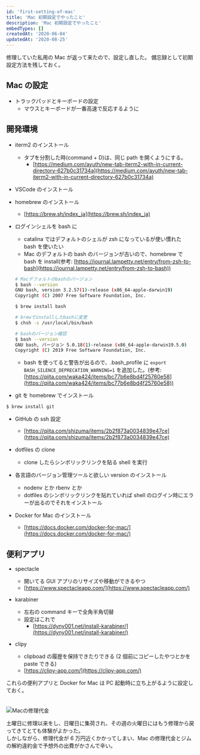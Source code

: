 ```yaml
---
id: 'first-setting-of-mac'
title: 'Mac 初期設定でやったこと'
description: 'Mac 初期設定でやったこと'
embedTypes: []
createdAt: '2020-06-04'
updatedAt: '2020-08-25'
---
```


修理していた私用の Mac が返って来たので、設定し直した。
備忘録として初期設定方法を残しておく。

## Mac の設定

- トラックパッドとキーボードの設定
  - マウスとキーボードが一番高速で反応するように

## 開発環境

- iterm2 のインストール
  - タブを分割した時(command + D)は、同じ path を開くようにする。
    - [https://medium.com/ayuth/new-tab-iterm2-with-in-current-directory-627b0c31734a](https://medium.com/ayuth/new-tab-iterm2-with-in-current-directory-627b0c31734a)
- VSCode のインストール

- homebrew のインストール

  - [https://brew.sh/index_ja](https://brew.sh/index_ja)

- ログインシェルを bash に

  - catalina ではデフォルトのシェルが zsh になっているが使い慣れた bash を使いたい
  - Mac のデフォルトの bash のバージョンが古いので、homebrew で bash を install(参考: [https://journal.lampetty.net/entry/from-zsh-to-bash](https://journal.lampetty.net/entry/from-zsh-to-bash))

  ```bash
  # Macデフォルトのbashのバージョン
  $ bash --version
  GNU bash, version 3.2.57(1)-release (x86_64-apple-darwin19)
  Copyright (C) 2007 Free Software Foundation, Inc.

  $ brew install bash

  # brewでinstallしたbashに変更
  $ chsh -s /usr/local/bin/bash

  # bashのバージョン確認
  $ bash --version
  GNU bash, バージョン 5.0.18(1)-release (x86_64-apple-darwin19.5.0)
  Copyright (C) 2019 Free Software Foundation, Inc.
  ```

  - bash を使ってると警告が出るので、.bash_profile に `export BASH_SILENCE_DEPRECATION_WARNING=1` を追加した。(参考: [https://qiita.com/waka424/items/bc77b6e8bd4f25760e58](https://qiita.com/waka424/items/bc77b6e8bd4f25760e58))

- git を homebrew でインストール

```bash
$ brew install git
```

- GitHub の ssh 設定

  - [https://qiita.com/shizuma/items/2b2f873a0034839e47ce](https://qiita.com/shizuma/items/2b2f873a0034839e47ce)

- dotfiles の clone

  - clone したらシンボリックリンクを貼る shell を実行

- 各言語のバージョン管理ツールと欲しい version のインストール

  - nodenv とか rbenv とか
  - dotfiles のシンボリックリンクを貼れていれば shell のログイン時にエラーが出るのでそれをインストール

- Docker for Mac のインストール
  - [https://docs.docker.com/docker-for-mac/](https://docs.docker.com/docker-for-mac/)

## 便利アプリ

- spectacle

  - 開いてる GUI アプリのリサイズや移動ができるやつ
  - [https://www.spectacleapp.com/](https://www.spectacleapp.com/)

- karabiner

  - 左右の command キーで全角半角切替
  - 設定はこれで
    - [https://dyny001.net/install-karabiner/](https://dyny001.net/install-karabiner/)

- clipy
  - clipboad の履歴を保持できたりできる (2 個前にコピーしたやつとかを paste できる)
  - [https://clipy-app.com/](https://clipy-app.com/)

これらの便利アプリと Docker for Mac は PC 起動時に立ち上がるように設定しておく。
<br>
<br>
<br>
![Macの修理代金](/blogs/first-setting-of-mac/mac_repair.png)

土曜日に修理以来をし、日曜日に集荷され、その週の火曜日にはもう修理から戻ってきてとても体験がよかった。
<br>
しかしながら、修理代金が 6 万円近くかかってしまい、Mac の修理代金とジムの解約違約金で予想外の出費がかさんで辛い。
